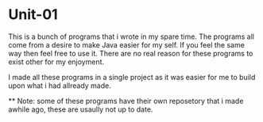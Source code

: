 # Unit-01

This is a bunch of programs that i wrote in my spare time. The programs all come from a desire to make Java easier for my self.
If you feel the same way then feel free to use it. There are no real reason for these programs to exist other for my enjoyment.

I made all these programs in a single project as it was easier for me to build upon what i had allready made.

** Note: some of these programs have their own reposetory that i made awhile ago, these are usaully not up to date.


